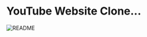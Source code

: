 <h1>YouTube Website Clone...</h1>

![README](https://github.com/ABDUL-REHMAN345/YouTube-Clone/assets/113343795/6bbb3e17-b0a7-46bb-b327-5f69f64f0fc2)
